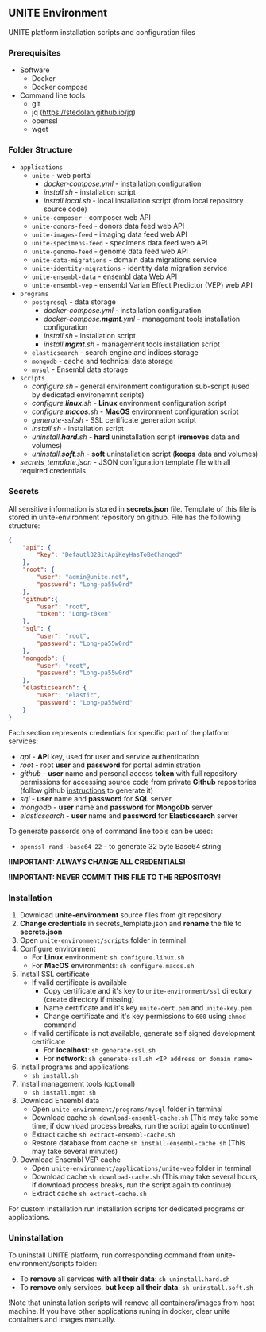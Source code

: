 ## UNITE Environment

UNITE platform installation scripts and configuration files

### Prerequisites
- Software
  - Docker
  - Docker compose
- Command line tools
  - git
  - jq (https://stedolan.github.io/jq)
  - openssl
  - wget
  
### Folder Structure
- `applications`
  - `unite` - web portal
    - _docker-compose.yml_ - installation configuration
    - _install.sh_ - installation script
    - _install.local.sh_ - local installation script (from local repository source code)
  - `unite-composer` - composer web API
  - `unite-donors-feed` - donors data feed web API
  - `unite-images-feed` - imaging data feed web API
  - `unite-specimens-feed` - specimens data feed web API
  - `unite-genome-feed` - genome data feed web API
  - `unite-data-migrations` - domain data migrations service
  - `unite-identity-migrations` - identity data migration service
  - `unite-ensembl-data` - ensembl data Web API
  - `unite-ensembl-vep` - ensembl Varian Effect Predictor (VEP) web API
- `programs`
  - `postgresql` - data storage
    - _docker-compose.yml_ - installation configuration
    - _docker-compose.**mgmt**.yml_ - management tools installation configuration
    - _install.sh_ - installation script
    - _install.**mgmt**.sh_ - management tools installation script
  - `elasticsearch` - search engine and indices storage
  - `mongodb` - cache and technical data storage
  - `mysql` - Ensembl data storage
- `scripts`
  - _configure.sh_ - general environment configuration sub-script (used by dedicated environemnt scripts)
  - _configure.**linux**.sh_ - **Linux** environment configuration script
  - _configure.**macos**.sh_ - **MacOS** environment configuration script
  - _generate-ssl.sh_ - SSL certificate generation script
  - _install.sh_ - installation script
  - _uninstall.**hard**.sh_ - **hard** uninstallation script (**removes** data and volumes)
  - _uninstall.**soft**.sh_ - **soft** uninstallation script (**keeps** data and volumes)
- _secrets_template.json_ - JSON configuration template file with all required credentials

### Secrets
All sensitive information is stored in **secrets.json** file. Template of this file is stored in unite-environment repository on github. File has the following structure:
```json
{
    "api": {
        "key": "Defautl32BitApiKeyHasToBeChanged"
    },
    "root": {
        "user": "admin@unite.net",
        "password": "Long-pa55w0rd"
    },
    "github":{
        "user": "root",
        "token": "Long-t0ken"
    },
    "sql": {
        "user": "root",
        "password": "Long-pa55w0rd"
    },
    "mongodb": {
        "user": "root",
        "password": "Long-pa55w0rd"
    },
    "elasticsearch": {
        "user": "elastic",
        "password": "Long-pa55w0rd"
    }
}
```
Each section represents credentials for specific part of the platform services:
- _api_ - **API** key, used for user and service authentication
- _root_ - root **user** and **password** for portal administration
- _github_ - **user** name and personal access **token** with full repository permissions for accessing source code from private **Github** repositories (follow github [instructions](https://docs.github.com/en/authentication/keeping-your-account-and-data-secure/creating-a-personal-access-token) to generate it)
- _sql_ - **user** name and **password** for **SQL** server
- _mongodb_ - **user** name and **password** for **MongoDb** server
- _elasticsearch_ - **user** name and **password** for **Elasticsearch** server

To generate passords one of command line tools can be used:
- `openssl rand -base64 22` - to generate 32 byte Base64 string

**!IMPORTANT: ALWAYS CHANGE ALL CREDENTIALS!**

**!IMPORTANT: NEVER COMMIT THIS FILE TO THE REPOSITORY!**

### Installation
1. Download **unite-environment** source files from git repository
1. **Change credentials** in secrets_template.json and **rename** the file to **secrets.json**
1. Open `unite-environment/scripts` folder in terminal
1. Configure environment
   - For **Linux** environment: `sh configure.linux.sh`
   - For **MacOS** environments: `sh configure.macos.sh`
1. Install SSL certificate
   - If valid certificate is available
     - Copy certificate and it's key to `unite-environment/ssl` directory (create directory if missing)
     - Name certificate and it's key `unite-cert.pem` and `unite-key.pem` 
     - Change certificate and it's key permissions to `600` using `chmod` command
   - If valid certificate is not available, generate self signed development certificate
     - For **localhost**: `sh generate-ssl.sh`
     - For **network**: `sh generate-ssl.sh <IP address or domain name>`
2. Install programs and applications
   - `sh install.sh`
3. Install management tools (optional)
   - `sh install.mgmt.sh`
4. Download Ensembl data
   - Open `unite-environment/programs/mysql` folder in terminal
   - Download cache `sh download-ensembl-cache.sh` (This may take some time, if download process breaks, run the script again to continue)
   - Extract cache `sh extract-ensembl-cache.sh`
   - Restore database from cache `sh install-ensembl-cache.sh` (This may take several minutes)
5. Download Ensembl VEP cache
   - Open `unite-environment/applications/unite-vep` folder in terminal
   - Download cache `sh download-cache.sh` (This may take several hours, if download process breaks, run the script again to continue)
   - Extract cache `sh extract-cache.sh`

For custom installation run installation scripts for dedicated programs or applications.

### Uninstallation
To uninstall UNITE platform, run corresponding command from unite-environment/scripts folder:
- To **remove** all services **with all their data**: `sh uninstall.hard.sh`
- To **remove** only services, **but keep all their data**: `sh uninstall.soft.sh`

!Note that uninstallation scripts will remove all containers/images from host machine. If you have other applications runing in docker, clear unite containers and images manually.
